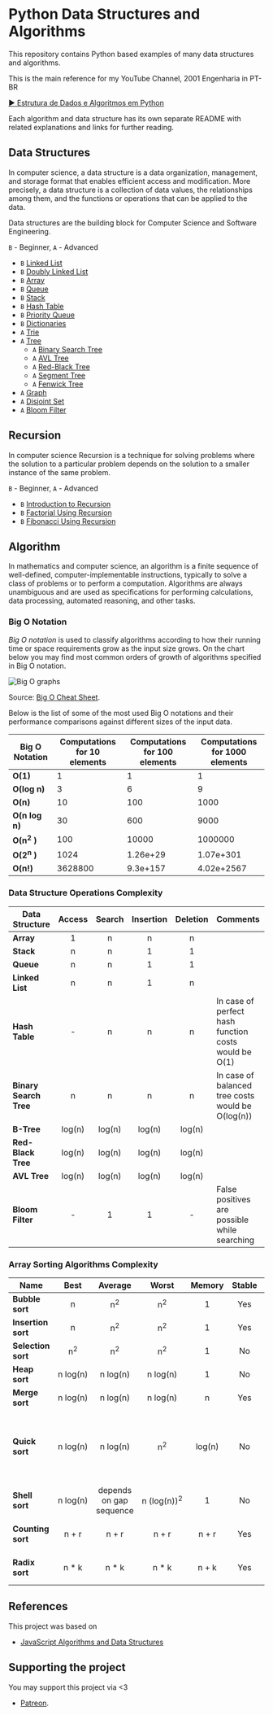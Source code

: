 # Python Data Structures and Algorithms
This repository contains Python based examples of many 
data structures and algorithms.

This is the main reference for my YouTube Channel, 2001 Engenharia in PT-BR

[▶ Estrutura de Dados e Algoritmos em Python](https://www.youtube.com/playlist?list=PLE1UtdMhwaEonmSRDkSzpFV5m5zKiqM94)

Each algorithm and data structure has its own separate README
with related explanations and links for further reading.

## Data Structures
In computer science, a data structure is a data organization, management, and storage format that enables efficient access and modification. More precisely, a data structure is a collection of data values, the relationships among them, and the functions or operations that can be applied to the data.

Data structures are the building block for Computer Science and Software Engineering.

`B` - Beginner, `A` - Advanced

* `B` [Linked List](src/data_structures/linked_list)
* `B` [Doubly Linked List](src/data_structures/linked_list)
* `B` [Array](src/data_structures/arrays)
* `B` [Queue](src/data_structures/queue)
* `B` [Stack](src/data_structures/stack)
* `B` [Hash Table](src/data_structures/hash-table)
* `B` [Priority Queue](src/data_structures/priority-queue)
* `B` [Dictionaries](src/data_structures/dictionaries)
* `A` [Trie](src/data_structures/trie)
* `A` [Tree](src/data_structures/tree)
  * `A` [Binary Search Tree](src/data_structures/tree/binary-search-tree)
  * `A` [AVL Tree](src/data_structures/tree/avl-tree)
  * `A` [Red-Black Tree](src/data_structures/tree/red-black-tree)
  * `A` [Segment Tree](src/data_structures/tree/segment-tree)
  * `A` [Fenwick Tree](src/data_structures/tree/fenwick-tree)
* `A` [Graph](src/data_structures/graph) 
* `A` [Disjoint Set](src/data_structures/disjoint-set)
* `A` [Bloom Filter](src/data_structures/bloom-filter)

## Recursion 
In computer science Recursion is a technique for solving problems where the solution to a particular problem depends on the solution to a smaller instance of the same problem.

`B` - Beginner, `A` - Advanced

* `B` [Introduction to Recursion](src/recursion/intro_recursion.ipynb)
* `B` [Factorial Using Recursion](src/recursion/factorial_using_recursion.ipynb)
* `B` [Fibonacci Using Recursion](src/recursion/fibonacci_using_recursion.ipynb)

## Algorithm
In mathematics and computer science, an algorithm  is a finite sequence of well-defined, computer-implementable instructions, typically to solve a class of problems or to perform a computation. Algorithms are always unambiguous and are used as specifications for performing calculations, data processing, automated reasoning, and other tasks.


### Big O Notation

*Big O notation* is used to classify algorithms according to how their running time or space requirements grow as the input size grows.
On the chart below you may find most common orders of growth of algorithms specified in Big O notation.

![Big O graphs](./assets/big-o-graph.png)

Source: [Big O Cheat Sheet](http://bigocheatsheet.com/).

Below is the list of some of the most used Big O notations and their performance comparisons against different sizes of the input data.

| Big O Notation | Computations for 10 elements | Computations for 100 elements | Computations for 1000 elements  |
| -------------- | ---------------------------- | ----------------------------- | ------------------------------- |
| **O(1)**       | 1                            | 1                             | 1                               |
| **O(log n)**   | 3                            | 6                             | 9                               |
| **O(n)**       | 10                           | 100                           | 1000                            |
| **O(n log n)** | 30                           | 600                           | 9000                            |
| **O(n<sup>2</sup> )**     | 100                          | 10000                         | 1000000                         |
| **O(2<sup>n</sup> )**     | 1024                         | 1.26e+29                      | 1.07e+301                       |
| **O(n!)**      | 3628800                      | 9.3e+157                      | 4.02e+2567                      |

### Data Structure Operations Complexity

| Data Structure          | Access    | Search    | Insertion | Deletion  | Comments  |
| ----------------------- | :-------: | :-------: | :-------: | :-------: | :-------- |
| **Array**               | 1         | n         | n         | n         |           |
| **Stack**               | n         | n         | 1         | 1         |           |
| **Queue**               | n         | n         | 1         | 1         |           |
| **Linked List**         | n         | n         | 1         | n         |           |
| **Hash Table**          | -         | n         | n         | n         | In case of perfect hash function costs would be O(1) |
| **Binary Search Tree**  | n         | n         | n         | n         | In case of balanced tree costs would be O(log(n)) |
| **B-Tree**              | log(n)    | log(n)    | log(n)    | log(n)    |           |
| **Red-Black Tree**      | log(n)    | log(n)    | log(n)    | log(n)    |           |
| **AVL Tree**            | log(n)    | log(n)    | log(n)    | log(n)    |           |
| **Bloom Filter**        | -         | 1         | 1         | -         | False positives are possible while searching |

### Array Sorting Algorithms Complexity

| Name                  | Best            | Average             | Worst               | Memory    | Stable    | Comments  |
| --------------------- | :-------------: | :-----------------: | :-----------------: | :-------: | :-------: | :-------- |
| **Bubble sort**       | n               | n<sup>2</sup>       | n<sup>2</sup>       | 1         | Yes       |           |
| **Insertion sort**    | n               | n<sup>2</sup>       | n<sup>2</sup>       | 1         | Yes       |           |
| **Selection sort**    | n<sup>2</sup>   | n<sup>2</sup>       | n<sup>2</sup>       | 1         | No        |           |
| **Heap sort**         | n&nbsp;log(n)   | n&nbsp;log(n)       | n&nbsp;log(n)       | 1         | No        |           |
| **Merge sort**        | n&nbsp;log(n)   | n&nbsp;log(n)       | n&nbsp;log(n)       | n         | Yes       |           |
| **Quick sort**        | n&nbsp;log(n)   | n&nbsp;log(n)       | n<sup>2</sup>       | log(n)    | No        | Quicksort is usually done in-place with O(log(n)) stack space |
| **Shell sort**        | n&nbsp;log(n)   | depends on gap sequence   | n&nbsp;(log(n))<sup>2</sup>  | 1         | No         |           |
| **Counting sort**     | n + r           | n + r               | n + r               | n + r     | Yes       | r - biggest number in array |
| **Radix sort**        | n * k           | n * k               | n * k               | n + k     | Yes       | k - length of longest key |

## References

This project was based on 

- [JavaScript Algorithms and Data Structures](https://github.com/trekhleb/javascript-algorithms)

## Supporting the project

You may support this project via <3

- [Patreon](patreon.com/2001engenharia).          
